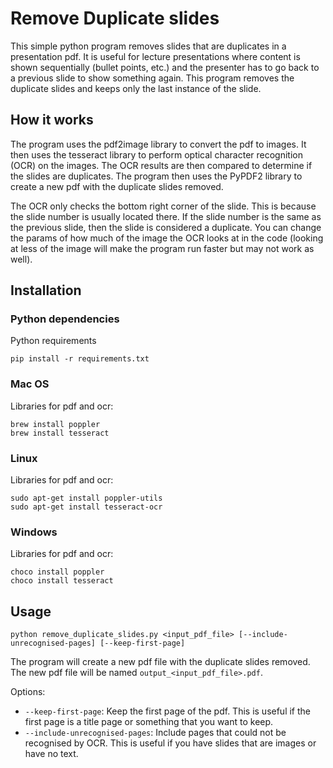 # Remove Duplicate slides
This simple python program removes slides that are duplicates in a presentation pdf. It is useful for lecture presentations where content is shown sequentially (bullet points, etc.) and the presenter has to go back to a previous slide to show something again. This program removes the duplicate slides and keeps only the last instance of the slide.

## How it works
The program uses the pdf2image library to convert the pdf to images. It then uses the tesseract library to perform optical character recognition (OCR) on the images. The OCR results are then compared to determine if the slides are duplicates. The program then uses the PyPDF2 library to create a new pdf with the duplicate slides removed.

The OCR only checks the bottom right corner of the slide. This is because the slide number is usually located there. If the slide number is the same as the previous slide, then the slide is considered a duplicate. You can change the params of how much of the image the OCR looks at in the code (looking at less of the image will make the program run faster but may not work as well).

## Installation
### Python dependencies
Python requirements
```
pip install -r requirements.txt
```

### Mac OS
Libraries for pdf and ocr:
```
brew install poppler
brew install tesseract
```

### Linux
Libraries for pdf and ocr:
```
sudo apt-get install poppler-utils
sudo apt-get install tesseract-ocr
```

### Windows
Libraries for pdf and ocr:
```
choco install poppler
choco install tesseract
```

## Usage
```
python remove_duplicate_slides.py <input_pdf_file> [--include-unrecognised-pages] [--keep-first-page]
```
The program will create a new pdf file with the duplicate slides removed. The new pdf file will be named `output_<input_pdf_file>.pdf`.

Options:
* `--keep-first-page`: Keep the first page of the pdf. This is useful if the first page is a title page or something that you want to keep.
* `--include-unrecognised-pages`: Include pages that could not be recognised by OCR. This is useful if you have slides that are images or have no text.